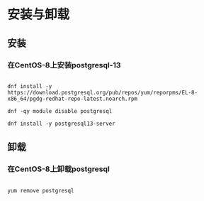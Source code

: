 # 安装与卸载

## 安装

### 在CentOS-8上安装postgresql-13

``` shell

dnf install -y https://download.postgresql.org/pub/repos/yum/reporpms/EL-8-x86_64/pgdg-redhat-repo-latest.noarch.rpm

dnf -qy module disable postgresql

dnf install -y postgresql13-server

```

## 卸载

### 在CentOS-8上卸载postgresql

``` shell

yum remove postgresql

```
